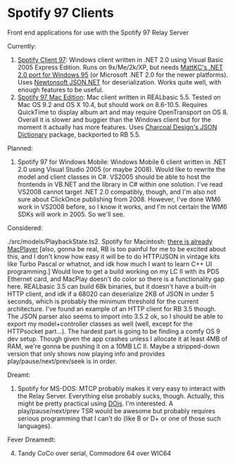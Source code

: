 # Spotify 97 Clients

Front end applications for use with the Spotify 97 Relay Server

Currently:

1. [Spotify Client 97](./SpotifyClient97): Windows client written in .NET 2.0 using Visual Basic 2005 Express Edition. Runs on 9x/Me/2k/XP, but needs [MattKC's .NET 2.0 port for Windows 95](https://github.com/mattkc/dotnet9x) (or Microsoft .NET 2.0 for the newer platforms). Uses [Newtonsoft JSON.NET](https://newtonsoft.com/json) for deserialization. Works quite well, with enough features to be useful.
2. [Spotify 97 Mac Edition](./Spotify97MacEdition): Mac client written in REALbasic 5.5. Tested on Mac OS 9.2 and OS X 10.4, but should work on 8.6-10.5. Requires QuickTime to display album art and may require OpenTransport on OS 8. Overall it is slower and buggier than the Windows client but for the moment it actually has more features. Uses [Charcoal Design's JSON Dictionary](http://www.charcoaldesign.co.uk/source/realbasic) package, backported to RB 5.5.

Planned:

1. Spotify 97 for Windows Mobile: Windows Mobile 6 client written in .NET 2.0 using Visual Studio 2005 (or maybe 2008). Would like to rewrite the model and client classes in C#. VS2005 should be able to host the frontends in VB.NET and the library in C# within one solution. I've read VS2008 cannot target .NET 2.0 compatibly, though, and I'm also not sure about ClickOnce publishing from 2008. However, I've done WM6 work in VS2008 before, so I know it works, and I'm not certain the WM6 SDKs will work in 2005. So we'll see.

Considered:

./src/models/PlaybackState.ts2. Spotify for Macintosh: [there is already MacPlayer](https://github.com/antscode/MacPlayer) [also, gonna be real, RB is too painful for me to be excited about this, and I don't know how easy it will be to do HTTP/JSON in vintage kits like Turbo Pascal or whatnot, and idk how much I want to learn C++ UI programming.] Would love to get a build working on my LC II with its PDS Ethernet card, and MacPlay doesn't do color so there is a functionality gap here. REALbasic 3.5 can build 68k binaries, but it doesn't have a built-in HTTP client, and idk if a 68020 can deserialize 2KB of JSON in under 5 seconds, which is probably the minimum threshold for the current architecture. I've found an example of an HTTP client for RB 3.5 though. The JSON parser also seems to import into 3.5.2 ok, so I should be able to export my model+controller classes as well (well, except for the HTTPsocket part...). The hardest part is going to be finding a comfy OS 9 dev setup. Though given the app crashes unless I allocate it at least 4MB of RAM, we're gonna be pushing it on a 10MB LC II. Maybe a stripped-down version that only shows now playing info and provides play/pause/next/prev/seek is in order.

Dreamt:

1. Spotify for MS-DOS: MTCP probably makes it very easy to interact with the Relay Server. Everything else probably sucks, though. Actually, this might be pretty practical using [DOjs](https://github.com/SuperIlu/DOjS). I'm interested. A play/pause/next/prev TSR would be awesome but probably requires serious programming that I can't do (like B or D+ or one of those such languages).

Fever Dreamedt:

4. Tandy CoCo over serial, Commodore 64 over WIC64
